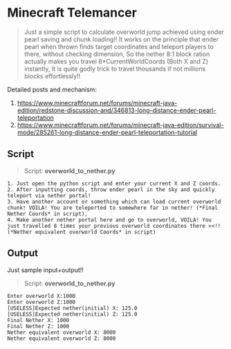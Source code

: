 # Minecraft Telemancer
> Just a simple script to calculate overworld jump achieved using ender pearl saving and chunk loading!! It works on the principle that ender pearl when thrown finds target coordinates and teleport players to there, without checking dimension, So the nether 8:1 block ration actually makes you travel 8*CurrentWorldCoords (Both X and Z) instantly, It is quite godly trick to travel thousands if not millions blocks effortlessly!!

Detailed posts and mechanism:
 1. https://www.minecraftforum.net/forums/minecraft-java-edition/redstone-discussion-and/346813-long-distance-ender-pearl-teleportation
 2. https://www.minecraftforum.net/forums/minecraft-java-edition/survival-mode/285261-long-distance-ender-pearl-teleportation-tutorial

## Script
> Script: **overworld_to_nether.py**
```
1. Just open the python script and enter your current X and Z coords.
2. After inputting coords, throw ender pearl in the sky and quickly teleport via nether portal!
3. Have another account or something which can load current overworld chunk! VOILA! You are teleported to somewhere far in nether! (*Final Nether Coords* in script),
4. Make another nether portal here and go to overworld, VOILA! You just travelled 8 times your previous overworld coordinates there ><!! (*Nether equivalent overworld Coords* in script)
```

## Output
Just sample input+output!!
> Script: **overworld_to_nether.py**
```
Enter overworld X:1000
Enter overworld Z:1000
[USELESS]Expected nether(initial) X: 125.0
[USELESS]Expected nether(initial) Z: 125.0
Final Nether X: 1000
Final Nether Z: 1000
Nether equivalent overworld X: 8000
Nether equivalent overworld Z: 8000
```
